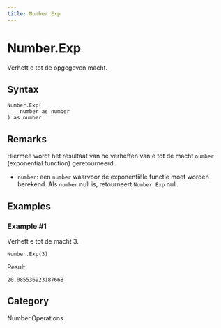 ```yaml
---
title: Number.Exp
---
```


# Number.Exp


Verheft e tot de opgegeven macht.


## Syntax

```powerquery
Number.Exp(
    number as number
) as number
```


## Remarks

Hiermee wordt het resultaat van he verheffen van e tot de macht <code>number</code> (exponential function) geretourneerd. <ul> <li><code>number</code>: een <code>number</code> waarvoor de exponentiële functie moet worden berekend. Als <code>number</code> null is, retourneert <code>Number.Exp</code> null. </li> </ul>


## Examples

### Example #1 
Verheft e tot de macht 3.
```powerquery
Number.Exp(3)
```

Result: 
```powerquery
20.085536923187668
```




## Category
Number.Operations
